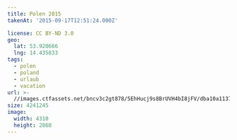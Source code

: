```yaml
---
title: Polen 2015
takenAt: '2015-09-17T12:51:24.000Z'

license: CC BY-ND 3.0
geo:
  lat: 53.920666
  lng: 14.435833
tags:
  - polen
  - poland
  - urlaub
  - vacation
url: >-
  //images.ctfassets.net/bncv3c2gt878/5EhHucj9s8BrUVH4bI8jFV/dba10a1137873216e0d1032c54f56cb4/polen-2015_25931889966_o
size: 4241245
image:
  width: 4310
  height: 2868
---
```

